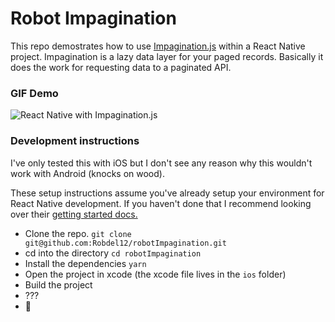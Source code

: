 # Robot Impagination

This repo demostrates how to
use [Impagination.js](https://github.com/flexyford/impagination)
within a React Native project. Impagination is a lazy data layer for
your paged records. Basically it does the work for requesting data to
a paginated API.


### GIF Demo
![React Native with Impagination.js](http://g.recordit.co/9laxfHJQwk.gif)


### Development instructions

I've only tested this with iOS but I don't see any reason why this
wouldn't work with Android (knocks on wood).

These setup instructions assume you've already setup your environment
for React Native development. If you haven't done that I recommend
looking over
their
[getting started docs.](https://facebook.github.io/react-native/docs/getting-started.html)

- Clone the repo. `git clone
  git@github.com:Robdel12/robotImpagination.git`
- cd into the directory `cd robotImpagination`
- Install the dependencies `yarn`
- Open the project in xcode (the xcode file lives in the `ios` folder)
- Build the project
- ???
- 🎉
